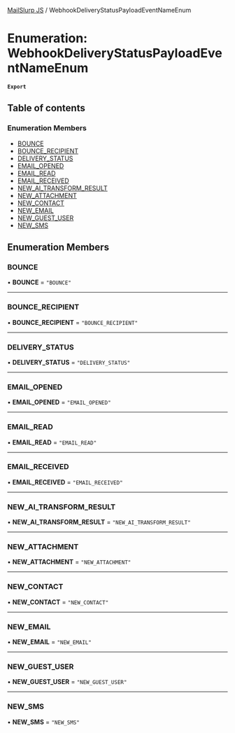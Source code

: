[MailSlurp JS](../README.md) / WebhookDeliveryStatusPayloadEventNameEnum

# Enumeration: WebhookDeliveryStatusPayloadEventNameEnum

**`Export`**

## Table of contents

### Enumeration Members

- [BOUNCE](WebhookDeliveryStatusPayloadEventNameEnum.md#bounce)
- [BOUNCE\_RECIPIENT](WebhookDeliveryStatusPayloadEventNameEnum.md#bounce_recipient)
- [DELIVERY\_STATUS](WebhookDeliveryStatusPayloadEventNameEnum.md#delivery_status)
- [EMAIL\_OPENED](WebhookDeliveryStatusPayloadEventNameEnum.md#email_opened)
- [EMAIL\_READ](WebhookDeliveryStatusPayloadEventNameEnum.md#email_read)
- [EMAIL\_RECEIVED](WebhookDeliveryStatusPayloadEventNameEnum.md#email_received)
- [NEW\_AI\_TRANSFORM\_RESULT](WebhookDeliveryStatusPayloadEventNameEnum.md#new_ai_transform_result)
- [NEW\_ATTACHMENT](WebhookDeliveryStatusPayloadEventNameEnum.md#new_attachment)
- [NEW\_CONTACT](WebhookDeliveryStatusPayloadEventNameEnum.md#new_contact)
- [NEW\_EMAIL](WebhookDeliveryStatusPayloadEventNameEnum.md#new_email)
- [NEW\_GUEST\_USER](WebhookDeliveryStatusPayloadEventNameEnum.md#new_guest_user)
- [NEW\_SMS](WebhookDeliveryStatusPayloadEventNameEnum.md#new_sms)

## Enumeration Members

### BOUNCE

• **BOUNCE** = ``"BOUNCE"``

___

### BOUNCE\_RECIPIENT

• **BOUNCE\_RECIPIENT** = ``"BOUNCE_RECIPIENT"``

___

### DELIVERY\_STATUS

• **DELIVERY\_STATUS** = ``"DELIVERY_STATUS"``

___

### EMAIL\_OPENED

• **EMAIL\_OPENED** = ``"EMAIL_OPENED"``

___

### EMAIL\_READ

• **EMAIL\_READ** = ``"EMAIL_READ"``

___

### EMAIL\_RECEIVED

• **EMAIL\_RECEIVED** = ``"EMAIL_RECEIVED"``

___

### NEW\_AI\_TRANSFORM\_RESULT

• **NEW\_AI\_TRANSFORM\_RESULT** = ``"NEW_AI_TRANSFORM_RESULT"``

___

### NEW\_ATTACHMENT

• **NEW\_ATTACHMENT** = ``"NEW_ATTACHMENT"``

___

### NEW\_CONTACT

• **NEW\_CONTACT** = ``"NEW_CONTACT"``

___

### NEW\_EMAIL

• **NEW\_EMAIL** = ``"NEW_EMAIL"``

___

### NEW\_GUEST\_USER

• **NEW\_GUEST\_USER** = ``"NEW_GUEST_USER"``

___

### NEW\_SMS

• **NEW\_SMS** = ``"NEW_SMS"``
